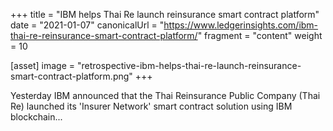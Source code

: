 +++
title = "IBM helps Thai Re launch reinsurance smart contract platform"
date = "2021-01-07"
canonicalUrl = "https://www.ledgerinsights.com/ibm-thai-re-reinsurance-smart-contract-platform/"
fragment = "content"
weight = 10

[asset]
    image = "retrospective-ibm-helps-thai-re-launch-reinsurance-smart-contract-platform.png"
+++

Yesterday IBM announced that the Thai Reinsurance Public Company (Thai Re) 
launched its 'Insurer Network' smart contract solution using IBM 
blockchain...
